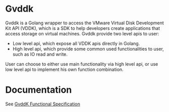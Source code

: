 # Gvddk

Gvddk is a Golang wrapper to access the VMware Virtual Disk Development Kit API (VDDK), which is a SDK to help developers create applications that access storage on virtual machines. Gvddk provide two level apis to user:

* Low level api, which expose all VDDK apis directly in Golang.
* High level api, which provide some common used functionalities to user, such as IO read and write.

User can choose to either use main functionality via high level api, or use low level api to implement his own function combination.

# Documentation

See [GvddK Functional Specification](https://confluence.eng.vmware.com/display/~wxinyan/Gvddk+Functional+Specification)